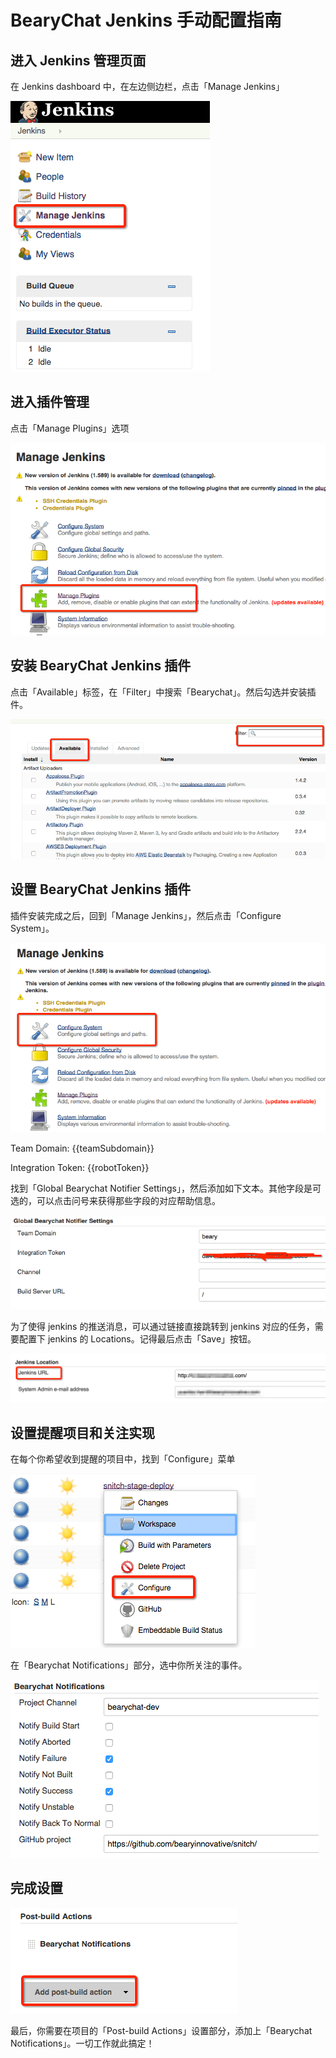 # BearyChat Jenkins 手动配置指南

## 进入 Jenkins 管理页面

在 Jenkins dashboard 中，在左边侧边栏，点击「Manage Jenkins」

![](/tutorials/image/jenkins_manage.png)

## 进入插件管理

点击「Manage Plugins」选项

![](/tutorials/image/jenkins_manage_plugins.png)

## 安装 BearyChat Jenkins 插件

点击「Available」标签，在「Filter」中搜索「Bearychat」。然后勾选并安装插件。

![](/tutorials/image/jenkins_install_plugin.png)

## 设置 BearyChat Jenkins 插件

插件安装完成之后，回到「Manage Jenkins」，然后点击「Configure System」。

![](/tutorials/image/jenkins_configure_system.png)

Team Domain: {{teamSubdomain}}

Integration Token: {{robotToken}}

找到「Global Bearychat Notifier Settings」，然后添加如下文本。其他字段是可选的，可以点击问号来获得那些字段的对应帮助信息。

![](/tutorials/image/jenkins_global_bearychat_settings.png)

为了使得 jenkins 的推送消息，可以通过链接直接跳转到 jenkins 对应的任务，需要配置下 jenkins 的 Locations。记得最后点击「Save」按钮。

![](/tutorials/image/jenkins_config_locations.png)

## 设置提醒项目和关注实现

在每个你希望收到提醒的项目中，找到「Configure」菜单

![](/tutorials/image/jenkins_configure_project.png)

在「Bearychat Notifications」部分，选中你所关注的事件。

![](/tutorials/image/jenkins_bearychat_notifications.png)

## 完成设置

![](/tutorials/image/jenkins_post_build_actions.png)

最后，你需要在项目的「Post-build Actions」设置部分，添加上「Bearychat Notifications」。一切工作就此搞定！
